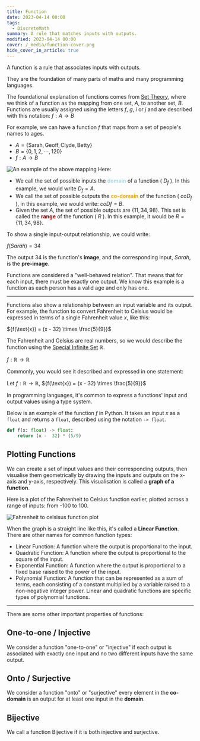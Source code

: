 ```yaml
---
title: Function
date: 2023-04-14 00:00
tags:
  - DiscreteMath
summary: A rule that matches inputs with outputs.
modified: 2023-04-14 00:00
cover: /_media/function-cover.png
hide_cover_in_article: true
---
```


A function is a rule that associates inputs with outputs.

They are the foundation of many parts of maths and many programming languages.

The foundational explanation of functions comes from [Set Theory](set.md), where we think of a function as the mapping from one set, $A$, to another set, $B$. Functions are usually assigned using the letters $f$, $g$, $i$ or $j$  and are described with this notation: $f : A \rightarrow B$

For example, we can have a function $f$ that maps from a set of people's names to ages.

* $A = \{\text{Sarah}, \text{Geoff}, \text{Clyde}, \text{Betty}\}$
* $B = \{0, 1, 2, \cdots, 120 \}$
* $f : A \rightarrow B$

![An example of the above mapping](/_media/function-diagram.png)
Here:

* We call the set of possible inputs the <font style="color: lightblue"><b>domain</b></font> of a function ( $D_f$ ). In this example, we would write $D_f = A$.
* We call the set of possible outputs the <font color="orange"><b>co-domain</b></font> of the function ( $coD_f$ ), in this example, we would write: $coDf = B$.
* Given the set $A$, the set of possible outputs are $\{11, 34, 98\}$. This set is called the <font style="color: darkred"><b>range</b></font> of the function ( $R$ ). In this example, it would be $R = \{11, 34, 98\}$.

To show a single input-output relationship, we could write:

$f(Sarah) = 34$

The output 34 is the function's **image**, and the corresponding input, $Sarah$, is the **pre-image**.

Functions are considered a "well-behaved relation". That means that for each input, there must be exactly one output. We know this example is a function as each person has a valid age and only has one.

---

Functions also show a relationship between an input variable and its output. For example, the function to convert Fahrenheit to Celsius would be expressed in terms of a single Fahrenheit value $x$, like this:

${f(\text{x}) = (x - 32) \times \frac{5}{9}}$

The Fahrenheit and Celsius are real numbers, so we would describe the function using the [Special Infinite Set](special-infinite-sets.md) $\mathbb{R}$.

$f : \mathbb{R} \rightarrow \mathbb{R}$

Commonly, you would see it described and expressed in one statement:

Let $f : \mathbb{R} \rightarrow \mathbb{R}$, ${f(\text{x}) = (x - 32) \times \frac{5}{9}}$

In programming languages, it's common to express a functions' input and output values using a type system.

Below is an example of the function $f$ in Python. It takes an input $x$ as a `float` and returns a `float`, described using the notation `-> float`.

```python
def f(x: float) -> float:
    return (x -  32) * (5/9)
```

## Plotting Functions

We can create a set of input values and their corresponding outputs, then visualise them geometrically by drawing the inputs and outputs on the x-axis and y-axis, respectively. This visualisation is called a **graph of a function**.

Here is a plot of the Fahrenheit to Celsius function earlier, plotted across a range of inputs: from -100 to 100.

![Fahrenheit to celsisus function plot](/_media/fahrenheit-to-celsius.png)

When the graph is a straight line like this, it's called a **Linear Function**. There are other names for common function types:

* Linear Function: A function where the output is proportional to the input.
* Quadratic Function: A function where the output is proportional to the square of the input.
* Exponential Function: A function where the output is proportional to a fixed base raised to the power of the input.
* Polynomial Function: A function that can be represented as a sum of terms, each consisting of a constant multiplied by a variable raised to a non-negative integer power. Linear and quadratic functions are specific types of polynomial functions.

---

There are some other important properties of functions:

## One-to-one / Injective

We consider a function "one-to-one" or "injective" if each output is associated with exactly one input and no two different inputs have the same output.

## Onto / Surjective

We consider a function "onto" or "surjective" every element in the **co-domain** is an output for at least one input in the **domain**.

## Bijective

We call a function Bijective if it is both injective and surjective.